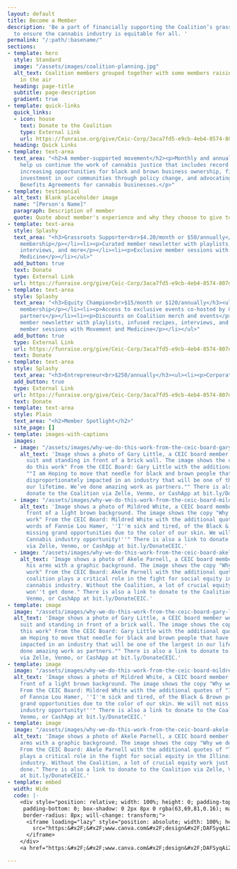 ```yaml
---
layout: default
title: Become a Member
description: 'Be a part of financially supporting the Coalition’s grassroots movement
  to ensure the cannabis industry is equitable for all. '
permalink: "/:path/:basename/"
sections:
- template: hero
  style: Standard
  image: "/assets/images/coalition-planning.jpg"
  alt_text: Coalition members grouped together with some members raising their fists
    in the air
  heading: page-title
  subtitle: page-description
  gradient: true
- template: quick-links
  quick_links:
  - icon: house
    text: Donate to the Coalition
    type: External Link
    url: https://funraise.org/give/Ceic-Corp/3aca7fd5-e9cb-4eb4-8574-807dbbb8bc93/
  heading: Quick Links
- template: text-area
  text_area: "<h2>A member-supported movement</h2><p>Monthly and annual donations
    help us continue the work of cannabis justice that includes record clearing programming,
    increasing opportunities for black and brown business ownership, fighting for
    investment in our communities through policy change, and advocating for Community
    Benefits Agreements for cannabis businesses.</p>"
- template: testimonial
  alt_text: Blank placeholder image
  name: "[Person's Name]"
  paragraph: Description of member
  quote: Quote about member's experience and why they choose to give to the Coalition
- template: text-area
  style: Splashy
  text_area: "<h3>Grassroots Supporter<br>$4.20/month or $50/annually</h3><ul><li><p>Individual
    membership</p></li><li><p>Curated member newsletter with playlists, infused recipes,
    interviews, and more</p></li><li><p>Exclusive member sessions with Movement and
    Medicine</p></li></ul>"
  add_button: true
  text: Donate
  type: External Link
  url: https://funraise.org/give/Ceic-Corp/3aca7fd5-e9cb-4eb4-8574-807dbbb8bc93/?x_amount=50&x_ask=20,50,100,250&x_frequency=y
- template: text-area
  style: Splashy
  text_area: "<h3>Equity Champion<br>$15/month or $120/annually</h3><ul><li><p>Individual
    membership</p></li><li><p>Access to exclusive events co-hosted by Coalition equity
    partners</p></li><li><p>Discounts on Coalition merch and events</p></li><li><p>Curated
    member newsletter with playlists, infused recipes, interviews, and more</p></li><li><p>Exclusive
    member sessions with Movement and Medicine</p></li></ul>"
  add_button: true
  type: External Link
  url: https://funraise.org/give/Ceic-Corp/3aca7fd5-e9cb-4eb4-8574-807dbbb8bc93/?x_amount=120&x_ask=20,50,100,250&x_frequency=y
  text: Donate
- template: text-area
  style: Splashy
  text_area: "<h3>Entrepreneur<br>$250/annually</h3><ul><li><p>Corporate membership</p></li><li><p></p></li></ul>"
  add_button: true
  type: External Link
  url: https://funraise.org/give/Ceic-Corp/3aca7fd5-e9cb-4eb4-8574-807dbbb8bc93/?x_amount=250&x_ask=20,50,100,250&x_frequency=y
  text: Donate
- template: text-area
  style: Plain
  text_area: "<h2>Member Spotlight</h2>"
  site_page: []
- template: images-with-captions
  images:
  - image: "/assets/images/why-we-do-this-work-from-the-ceic-board-gary-little.png"
    alt_text: 'Image shows a photo of Gary Little, a CEIC board member wearing a gray
      suit and standing in front of a brick wall. The image shows the copy "Why we
      do this work" From the CEIC Board: Gary Little with the additional quotes of
      ""I am Hoping to move that needle for black and brown people that have been
      disproportionately impacted in an industry that will be one of the largest in
      our lifetime. We’ve done amazing work as partners."" There is also a link to
      donate to the Coalition via Zelle, Venmo, or CashApp at bit.ly/DonateCEIC.'
  - image: "/assets/images/why-we-do-this-work-from-the-ceic-board-mildred-white.png"
    alt_text: 'Image shows a photo of Mildred White, a CEIC board member smiling in
      front of a light brown background. The image shows the copy "Why we do this
      work" From the CEIC Board: Mildred White with the additional quotes of "In the
      words of Fannie Lou Hamer, ''I''m sick and tired, of the Black & Brown people
      missing grand opportunities due to the color of our skin. We will not miss this
      Cannabis industry opportunity!''" There is also a link to donate to the Coalition
      via Zelle, Venmo, or CashApp at bit.ly/DonateCEIC.'
  - image: "/assets/images/why-we-do-this-work-from-the-ceic-board-akele-parnell-1.png"
    alt_text: 'Image shows a photo of Akele Parnell, a CEIC board member crossing
      his arms with a graphic background. The image shows the copy "Why we do this
      work" From the CEIC Board: Akele Parnell with the additional quotes of "The
      coalition plays a critical role in the fight for social equity in the Illinois
      cannabis industry. Without the Coalition, a lot of crucial equity work just
      won''t get done." There is also a link to donate to the Coalition via Zelle,
      Venmo, or CashApp at bit.ly/DonateCEIC.'
- template: image
  image: "/assets/images/why-we-do-this-work-from-the-ceic-board-gary-little.png"
  alt_text: 'Image shows a photo of Gary Little, a CEIC board member wearing a gray
    suit and standing in front of a brick wall. The image shows the copy "Why we do
    this work" From the CEIC Board: Gary Little with the additional quotes of ""I
    am Hoping to move that needle for black and brown people that have been disproportionately
    impacted in an industry that will be one of the largest in our lifetime. We’ve
    done amazing work as partners."" There is also a link to donate to the Coalition
    via Zelle, Venmo, or CashApp at bit.ly/DonateCEIC.'
- template: image
  image: "/assets/images/why-we-do-this-work-from-the-ceic-board-mildred-white.png"
  alt_text: 'Image shows a photo of Mildred White, a CEIC board member smiling in
    front of a light brown background. The image shows the copy "Why we do this work"
    From the CEIC Board: Mildred White with the additional quotes of "In the words
    of Fannie Lou Hamer, ''I''m sick and tired, of the Black & Brown people missing
    grand opportunities due to the color of our skin. We will not miss this Cannabis
    industry opportunity!''" There is also a link to donate to the Coalition via Zelle,
    Venmo, or CashApp at bit.ly/DonateCEIC.'
- template: image
  image: "/assets/images/why-we-do-this-work-from-the-ceic-board-akele-parnell-1.png"
  alt_text: 'Image shows a photo of Akele Parnell, a CEIC board member crossing his
    arms with a graphic background. The image shows the copy "Why we do this work"
    From the CEIC Board: Akele Parnell with the additional quotes of "The coalition
    plays a critical role in the fight for social equity in the Illinois cannabis
    industry. Without the Coalition, a lot of crucial equity work just won''t get
    done." There is also a link to donate to the Coalition via Zelle, Venmo, or CashApp
    at bit.ly/DonateCEIC.'
- template: embed
  width: Wide
  code: |-
    <div style="position: relative; width: 100%; height: 0; padding-top: 30.5085%;
     padding-bottom: 0; box-shadow: 0 2px 8px 0 rgba(63,69,81,0.16); margin-top: 1.6em; margin-bottom: 0.9em; overflow: hidden;
     border-radius: 8px; will-change: transform;">
      <iframe loading="lazy" style="position: absolute; width: 100%; height: 100%; top: 0; left: 0; border: none; padding: 0;margin: 0;"
        src="https:&#x2F;&#x2F;www.canva.com&#x2F;design&#x2F;DAFSyqAi2Tg&#x2F;view?embed" allowfullscreen="allowfullscreen" allow="fullscreen">
      </iframe>
    </div>
    <a href="https:&#x2F;&#x2F;www.canva.com&#x2F;design&#x2F;DAFSyqAi2Tg&#x2F;view?utm_content=DAFSyqAi2Tg&amp;utm_campaign=designshare&amp;utm_medium=embeds&amp;utm_source=link" target="_blank" rel="noopener">Why We Do this Work</a> by Peter Contos

---
```

